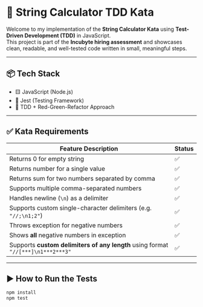 # 🧪 String Calculator TDD Kata

Welcome to my implementation of the **String Calculator Kata** using **Test-Driven Development (TDD)** in JavaScript.  
This project is part of the **Incubyte hiring assessment** and showcases clean, readable, and well-tested code written in small, meaningful steps.

---

## 📦 Tech Stack

- 🟨 JavaScript (Node.js)
- 🧪 Jest (Testing Framework)
- 📝 TDD + Red-Green-Refactor Approach

---

## ✅ Kata Requirements

| Feature Description                                                                 | Status |
|--------------------------------------------------------------------------------------|--------|
| Returns 0 for empty string                                                          | ✅     |
| Returns number for a single value                                                   | ✅     |
| Returns sum for two numbers separated by comma                                      | ✅     |
| Supports multiple comma-separated numbers                                           | ✅     |
| Handles newline (`\n`) as a delimiter                                               | ✅     |
| Supports custom single-character delimiters (e.g. `"//;\n1;2"`)                     | ✅     |
| Throws exception for negative numbers                                               | ✅     |
| Shows **all** negative numbers in exception                                         | ✅     |
| Supports **custom delimiters of any length** using format `"//[***]\n1***2***3"`    | ✅     |

---

## ▶️ How to Run the Tests

```bash
npm install
npm test
